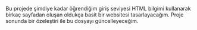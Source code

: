 Bu projede şimdiye kadar öğrendiğim giriş seviyesi HTML bilgimi kullanarak birkaç sayfadan oluşan oldukça basit bir websitesi tasarlayacağım. Proje sonunda bir özeleştiri ile bu dosyayı güncelleyeceğim.
